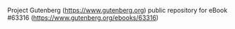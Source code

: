 Project Gutenberg (https://www.gutenberg.org) public repository for eBook #63316 (https://www.gutenberg.org/ebooks/63316)
